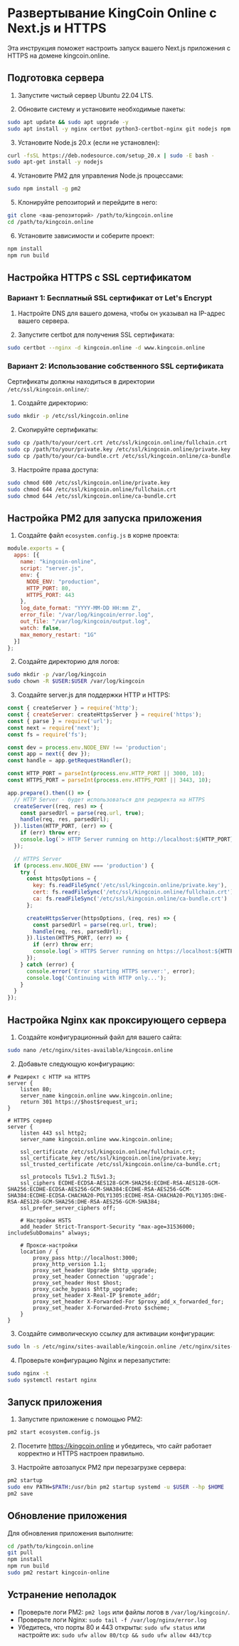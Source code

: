 # Развертывание KingCoin Online с Next.js и HTTPS

Эта инструкция поможет настроить запуск вашего Next.js приложения с HTTPS на домене kingcoin.online.

## Подготовка сервера

1. Запустите чистый сервер Ubuntu 22.04 LTS.

2. Обновите систему и установите необходимые пакеты:

```bash
sudo apt update && sudo apt upgrade -y
sudo apt install -y nginx certbot python3-certbot-nginx git nodejs npm
```

3. Установите Node.js 20.x (если не установлен):

```bash
curl -fsSL https://deb.nodesource.com/setup_20.x | sudo -E bash -
sudo apt-get install -y nodejs
```

4. Установите PM2 для управления Node.js процессами:

```bash
sudo npm install -g pm2
```

5. Клонируйте репозиторий и перейдите в него:

```bash
git clone <ваш-репозиторий> /path/to/kingcoin.online
cd /path/to/kingcoin.online
```

6. Установите зависимости и соберите проект:

```bash
npm install
npm run build
```

## Настройка HTTPS с SSL сертификатом

### Вариант 1: Бесплатный SSL сертификат от Let's Encrypt

1. Настройте DNS для вашего домена, чтобы он указывал на IP-адрес вашего сервера.

2. Запустите certbot для получения SSL сертификата:

```bash
sudo certbot --nginx -d kingcoin.online -d www.kingcoin.online
```

### Вариант 2: Использование собственного SSL сертификата

Сертификаты должны находиться в директории `/etc/ssl/kingcoin.online/`:

1. Создайте директорию:

```bash
sudo mkdir -p /etc/ssl/kingcoin.online
```

2. Скопируйте сертификаты:

```bash
sudo cp /path/to/your/cert.crt /etc/ssl/kingcoin.online/fullchain.crt
sudo cp /path/to/your/private.key /etc/ssl/kingcoin.online/private.key
sudo cp /path/to/your/ca-bundle.crt /etc/ssl/kingcoin.online/ca-bundle.crt
```

3. Настройте права доступа:

```bash
sudo chmod 600 /etc/ssl/kingcoin.online/private.key
sudo chmod 644 /etc/ssl/kingcoin.online/fullchain.crt
sudo chmod 644 /etc/ssl/kingcoin.online/ca-bundle.crt
```

## Настройка PM2 для запуска приложения

1. Создайте файл `ecosystem.config.js` в корне проекта:

```javascript
module.exports = {
  apps: [{
    name: "kingcoin-online",
    script: "server.js",
    env: {
      NODE_ENV: "production",
      HTTP_PORT: 80,
      HTTPS_PORT: 443
    },
    log_date_format: "YYYY-MM-DD HH:mm Z",
    error_file: "/var/log/kingcoin/error.log",
    out_file: "/var/log/kingcoin/output.log",
    watch: false,
    max_memory_restart: "1G"
  }]
};
```

2. Создайте директорию для логов:

```bash
sudo mkdir -p /var/log/kingcoin
sudo chown -R $USER:$USER /var/log/kingcoin
```

3. Создайте server.js для поддержки HTTP и HTTPS:

```javascript
const { createServer } = require('http');
const { createServer: createHttpsServer } = require('https');
const { parse } = require('url');
const next = require('next');
const fs = require('fs');

const dev = process.env.NODE_ENV !== 'production';
const app = next({ dev });
const handle = app.getRequestHandler();

const HTTP_PORT = parseInt(process.env.HTTP_PORT || 3000, 10);
const HTTPS_PORT = parseInt(process.env.HTTPS_PORT || 3443, 10);

app.prepare().then(() => {
  // HTTP Server - будет использоваться для редиректа на HTTPS
  createServer((req, res) => {
    const parsedUrl = parse(req.url, true);
    handle(req, res, parsedUrl);
  }).listen(HTTP_PORT, (err) => {
    if (err) throw err;
    console.log(`> HTTP Server running on http://localhost:${HTTP_PORT}`);
  });

  // HTTPS Server
  if (process.env.NODE_ENV === 'production') {
    try {
      const httpsOptions = {
        key: fs.readFileSync('/etc/ssl/kingcoin.online/private.key'),
        cert: fs.readFileSync('/etc/ssl/kingcoin.online/fullchain.crt'),
        ca: fs.readFileSync('/etc/ssl/kingcoin.online/ca-bundle.crt')
      };

      createHttpsServer(httpsOptions, (req, res) => {
        const parsedUrl = parse(req.url, true);
        handle(req, res, parsedUrl);
      }).listen(HTTPS_PORT, (err) => {
        if (err) throw err;
        console.log(`> HTTPS Server running on https://localhost:${HTTPS_PORT}`);
      });
    } catch (error) {
      console.error('Error starting HTTPS server:', error);
      console.log('Continuing with HTTP only...');
    }
  }
});
```

## Настройка Nginx как проксирующего сервера

1. Создайте конфигурационный файл для вашего сайта:

```bash
sudo nano /etc/nginx/sites-available/kingcoin.online
```

2. Добавьте следующую конфигурацию:

```nginx
# Редирект с HTTP на HTTPS
server {
    listen 80;
    server_name kingcoin.online www.kingcoin.online;
    return 301 https://$host$request_uri;
}

# HTTPS сервер
server {
    listen 443 ssl http2;
    server_name kingcoin.online www.kingcoin.online;

    ssl_certificate /etc/ssl/kingcoin.online/fullchain.crt;
    ssl_certificate_key /etc/ssl/kingcoin.online/private.key;
    ssl_trusted_certificate /etc/ssl/kingcoin.online/ca-bundle.crt;

    ssl_protocols TLSv1.2 TLSv1.3;
    ssl_ciphers ECDHE-ECDSA-AES128-GCM-SHA256:ECDHE-RSA-AES128-GCM-SHA256:ECDHE-ECDSA-AES256-GCM-SHA384:ECDHE-RSA-AES256-GCM-SHA384:ECDHE-ECDSA-CHACHA20-POLY1305:ECDHE-RSA-CHACHA20-POLY1305:DHE-RSA-AES128-GCM-SHA256:DHE-RSA-AES256-GCM-SHA384;
    ssl_prefer_server_ciphers off;

    # Настройки HSTS
    add_header Strict-Transport-Security "max-age=31536000; includeSubDomains" always;

    # Прокси-настройки
    location / {
        proxy_pass http://localhost:3000;
        proxy_http_version 1.1;
        proxy_set_header Upgrade $http_upgrade;
        proxy_set_header Connection 'upgrade';
        proxy_set_header Host $host;
        proxy_cache_bypass $http_upgrade;
        proxy_set_header X-Real-IP $remote_addr;
        proxy_set_header X-Forwarded-For $proxy_add_x_forwarded_for;
        proxy_set_header X-Forwarded-Proto $scheme;
    }
}
```

3. Создайте символическую ссылку для активации конфигурации:

```bash
sudo ln -s /etc/nginx/sites-available/kingcoin.online /etc/nginx/sites-enabled/
```

4. Проверьте конфигурацию Nginx и перезапустите:

```bash
sudo nginx -t
sudo systemctl restart nginx
```

## Запуск приложения

1. Запустите приложение с помощью PM2:

```bash
pm2 start ecosystem.config.js
```

2. Посетите https://kingcoin.online и убедитесь, что сайт работает корректно и HTTPS настроен правильно.

3. Настройте автозапуск PM2 при перезагрузке сервера:

```bash
pm2 startup
sudo env PATH=$PATH:/usr/bin pm2 startup systemd -u $USER --hp $HOME
pm2 save
```

## Обновление приложения

Для обновления приложения выполните:

```bash
cd /path/to/kingcoin.online
git pull
npm install
npm run build
sudo pm2 restart kingcoin-online
```

## Устранение неполадок

- Проверьте логи PM2: `pm2 logs` или файлы логов в `/var/log/kingcoin/`.
- Проверьте логи Nginx: `sudo tail -f /var/log/nginx/error.log`
- Убедитесь, что порты 80 и 443 открыты: `sudo ufw status` или настройте их: `sudo ufw allow 80/tcp && sudo ufw allow 443/tcp`
